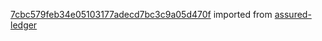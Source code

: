 [7cbc579feb34e05103177adecd7bc3c9a05d470f](https://github.com/insolar/assured-ledger/commit/7cbc579feb34e05103177adecd7bc3c9a05d470f) imported from [assured-ledger](https://github.com/insolar/assured-ledger)
